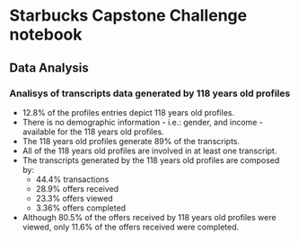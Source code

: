 # Starbucks Capstone Challenge notebook
## Data Analysis
### Analisys of transcripts data generated by 118 years old profiles
* 12.8% of the profiles entries depict 118 years old profiles.
* There is no demographic information - i.e.: gender, and income - available for the 118 years old profiles.
* The 118 years old profiles generate 89% of the transcripts. 
* All of the 118 years old profiles are involved in at least one transcript.
* The transcripts generated by the 118 years old profiles are composed by:
    * 44.4% transactions
    * 28.9% offers received
    * 23.3% offers viewed
    * 3.36% offers completed
* Although 80.5% of the offers received by 118 years old profiles were viewed, only 11.6% of the offers received were completed.